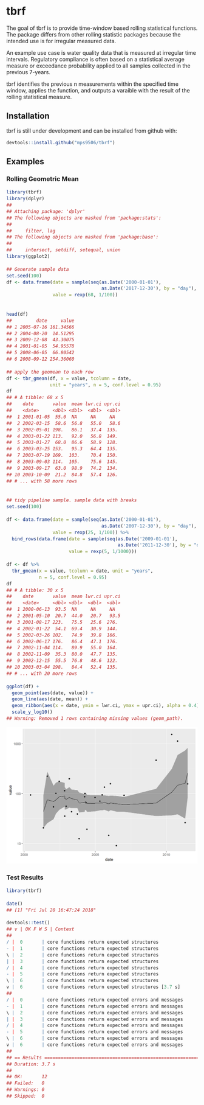 
<!-- README.md is generated from README.Rmd. Please edit that file -->

# tbrf

The goal of tbrf is to provide time-window based rolling statistical
functions. The package differs from other rolling statistic packages
because the intended use is for irregular measured data.

An example use case is water quality data that is measured at irregular
time intervals. Regulatory compliance is often based on a statistical
average measure or exceedance probability applied to all samples
collected in the previous 7-years.

tbrf identifies the previous n measurements within the specified time
window, applies the function, and outputs a varaible with the result of
the rolling statistical measure.

## Installation

tbrf is still under development and can be installed from github with:

``` r
devtools::install.github("mps9506/tbrf")
```

## Examples

### Rolling Geometric Mean

``` r
library(tbrf)
library(dplyr)
## 
## Attaching package: 'dplyr'
## The following objects are masked from 'package:stats':
## 
##     filter, lag
## The following objects are masked from 'package:base':
## 
##     intersect, setdiff, setequal, union
library(ggplot2)

## Generate sample data
set.seed(100)
df <- data.frame(date = sample(seq(as.Date('2000-01-01'), 
                                   as.Date('2017-12-30'), by = "day"), 68),
                 value = rexp(68, 1/100))


head(df)
##         date     value
## 1 2005-07-16 161.34566
## 2 2004-08-20  14.51295
## 3 2009-12-08  43.30075
## 4 2001-01-05  54.95578
## 5 2008-06-05  66.80542
## 6 2008-09-12 254.36060

## apply the geomean to each row
df <- tbr_gmean(df, x = value, tcolumn = date,
                unit = "years", n = 5, conf.level = 0.95)
df
## # A tibble: 68 x 5
##    date       value  mean lwr.ci upr.ci
##    <date>     <dbl> <dbl>  <dbl>  <dbl>
##  1 2001-01-05  55.0  NA     NA     NA  
##  2 2002-03-15  58.6  56.8   55.0   58.6
##  3 2002-05-01 198.   86.1   37.4  135. 
##  4 2003-01-22 113.   92.0   56.8  149. 
##  5 2003-01-27  68.0  86.6   58.9  128. 
##  6 2003-03-25 153.   95.3   64.4  135. 
##  7 2003-07-19 169.  103.    70.4  150. 
##  8 2003-09-03 114.  105.    75.6  145. 
##  9 2003-09-17  63.0  98.9   74.2  134. 
## 10 2003-10-09  21.2  84.8   57.4  126. 
## # ... with 58 more rows


## tidy pipeline sample. sample data with breaks
set.seed(100)

df <- data.frame(date = sample(seq(as.Date('2000-01-01'), 
                                   as.Date('2007-12-30'), by = "day"), 25),
                 value = rexp(25, 1/100)) %>%
  bind_rows(data.frame(date = sample(seq(as.Date('2009-01-01'), 
                                         as.Date('2011-12-30'), by = "day"), 5),
                       value = rexp(5, 1/1000)))

df <- df %>%
  tbr_gmean(x = value, tcolumn = date, unit = "years",
            n = 5, conf.level = 0.95)
df
## # A tibble: 30 x 5
##    date       value  mean lwr.ci upr.ci
##    <date>     <dbl> <dbl>  <dbl>  <dbl>
##  1 2000-06-13  93.5  NA     NA     NA  
##  2 2001-05-10  20.7  44.0   20.7   93.5
##  3 2001-08-17 223.   75.5   25.6  276. 
##  4 2002-01-22  54.1  69.4   30.9  144. 
##  5 2002-03-26 102.   74.9   39.8  166. 
##  6 2002-06-17 176.   86.4   47.1  176. 
##  7 2002-11-04 114.   89.9   55.0  164. 
##  8 2002-11-09  35.3  80.0   47.7  135. 
##  9 2002-12-15  55.5  76.8   48.6  122. 
## 10 2003-03-04 198.   84.4   52.4  135. 
## # ... with 20 more rows

ggplot(df) +
  geom_point(aes(date, value)) +
  geom_line(aes(date, mean)) +
  geom_ribbon(aes(x = date, ymin = lwr.ci, ymax = upr.ci), alpha = 0.4) +
  scale_y_log10()
## Warning: Removed 1 rows containing missing values (geom_path).
```

<img src="man/figures/README-example-1.png" width="672" />

### Test Results

``` r
library(tbrf)

date()
## [1] "Fri Jul 20 16:47:24 2018"

devtools::test()
## v | OK F W S | Context
## 
/ |  0       | core functions return expected structures
- |  1       | core functions return expected structures
\ |  2       | core functions return expected structures
| |  3       | core functions return expected structures
/ |  4       | core functions return expected structures
- |  5       | core functions return expected structures
\ |  6       | core functions return expected structures
v |  6       | core functions return expected structures [3.7 s]
## 
/ |  0       | core functions return expected errors and messages
- |  1       | core functions return expected errors and messages
\ |  2       | core functions return expected errors and messages
| |  3       | core functions return expected errors and messages
/ |  4       | core functions return expected errors and messages
- |  5       | core functions return expected errors and messages
\ |  6       | core functions return expected errors and messages
v |  6       | core functions return expected errors and messages
## 
## == Results =========================================================================================
## Duration: 3.7 s
## 
## OK:       12
## Failed:   0
## Warnings: 0
## Skipped:  0
```

